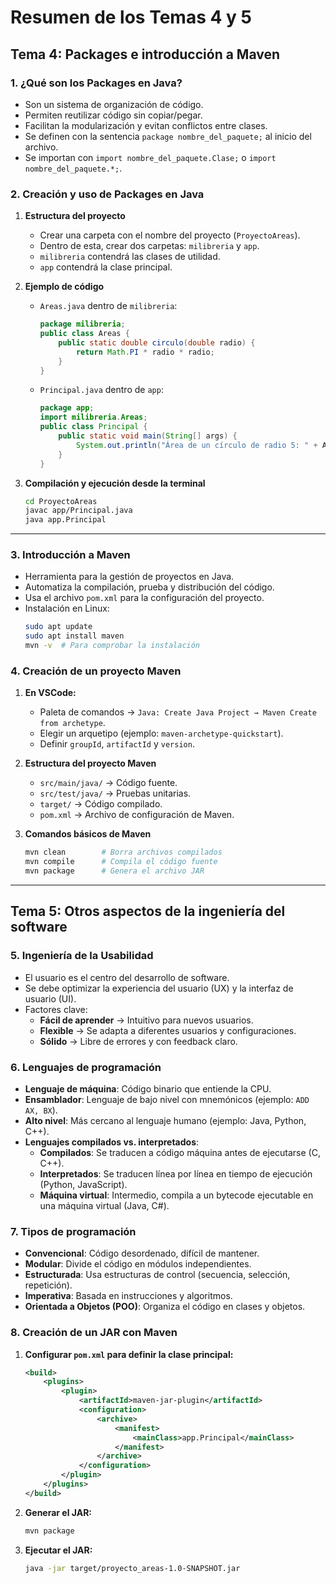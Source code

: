 # Resumen de los Temas 4 y 5

## Tema 4: Packages e introducción a Maven

### **1. ¿Qué son los Packages en Java?**
- Son un sistema de organización de código.
- Permiten reutilizar código sin copiar/pegar.
- Facilitan la modularización y evitan conflictos entre clases.
- Se definen con la sentencia `package nombre_del_paquete;` al inicio del archivo.
- Se importan con `import nombre_del_paquete.Clase;` o `import nombre_del_paquete.*;`.

### **2. Creación y uso de Packages en Java**
1. **Estructura del proyecto**
   - Crear una carpeta con el nombre del proyecto (`ProyectoAreas`).
   - Dentro de esta, crear dos carpetas: `milibreria` y `app`.
   - `milibreria` contendrá las clases de utilidad.
   - `app` contendrá la clase principal.

2. **Ejemplo de código**
   - `Areas.java` dentro de `milibreria`:
     ```java
     package milibreria;
     public class Areas {
         public static double circulo(double radio) {
             return Math.PI * radio * radio;
         }
     }
     ```
   - `Principal.java` dentro de `app`:
     ```java
     package app;
     import milibreria.Areas;
     public class Principal {
         public static void main(String[] args) {
             System.out.println("Área de un círculo de radio 5: " + Areas.circulo(5));
         }
     }
     ```

3. **Compilación y ejecución desde la terminal**
   ```sh
   cd ProyectoAreas
   javac app/Principal.java
   java app.Principal
   ```

---

### **3. Introducción a Maven**
- Herramienta para la gestión de proyectos en Java.
- Automatiza la compilación, prueba y distribución del código.
- Usa el archivo `pom.xml` para la configuración del proyecto.
- Instalación en Linux:
  ```sh
  sudo apt update
  sudo apt install maven
  mvn -v  # Para comprobar la instalación
  ```

### **4. Creación de un proyecto Maven**
1. **En VSCode:**
   - Paleta de comandos → `Java: Create Java Project → Maven Create from archetype`.
   - Elegir un arquetipo (ejemplo: `maven-archetype-quickstart`).
   - Definir `groupId`, `artifactId` y `version`.

2. **Estructura del proyecto Maven**
   - `src/main/java/` → Código fuente.
   - `src/test/java/` → Pruebas unitarias.
   - `target/` → Código compilado.
   - `pom.xml` → Archivo de configuración de Maven.

3. **Comandos básicos de Maven**
   ```sh
   mvn clean        # Borra archivos compilados
   mvn compile      # Compila el código fuente
   mvn package      # Genera el archivo JAR
   ```

---

## Tema 5: Otros aspectos de la ingeniería del software

### **5. Ingeniería de la Usabilidad**
- El usuario es el centro del desarrollo de software.
- Se debe optimizar la experiencia del usuario (UX) y la interfaz de usuario (UI).
- Factores clave:
  - **Fácil de aprender** → Intuitivo para nuevos usuarios.
  - **Flexible** → Se adapta a diferentes usuarios y configuraciones.
  - **Sólido** → Libre de errores y con feedback claro.

### **6. Lenguajes de programación**
- **Lenguaje de máquina**: Código binario que entiende la CPU.
- **Ensamblador**: Lenguaje de bajo nivel con mnemónicos (ejemplo: `ADD AX, BX`).
- **Alto nivel**: Más cercano al lenguaje humano (ejemplo: Java, Python, C++).
- **Lenguajes compilados vs. interpretados**:
  - **Compilados**: Se traducen a código máquina antes de ejecutarse (C, C++).
  - **Interpretados**: Se traducen línea por línea en tiempo de ejecución (Python, JavaScript).
  - **Máquina virtual**: Intermedio, compila a un bytecode ejecutable en una máquina virtual (Java, C#).

### **7. Tipos de programación**
- **Convencional**: Código desordenado, difícil de mantener.
- **Modular**: Divide el código en módulos independientes.
- **Estructurada**: Usa estructuras de control (secuencia, selección, repetición).
- **Imperativa**: Basada en instrucciones y algoritmos.
- **Orientada a Objetos (POO)**: Organiza el código en clases y objetos.

### **8. Creación de un JAR con Maven**
1. **Configurar `pom.xml` para definir la clase principal:**
   ```xml
   <build>
       <plugins>
           <plugin>
               <artifactId>maven-jar-plugin</artifactId>
               <configuration>
                   <archive>
                       <manifest>
                           <mainClass>app.Principal</mainClass>
                       </manifest>
                   </archive>
               </configuration>
           </plugin>
       </plugins>
   </build>
   ```
2. **Generar el JAR:**
   ```sh
   mvn package
   ```
3. **Ejecutar el JAR:**
   ```sh
   java -jar target/proyecto_areas-1.0-SNAPSHOT.jar
   

